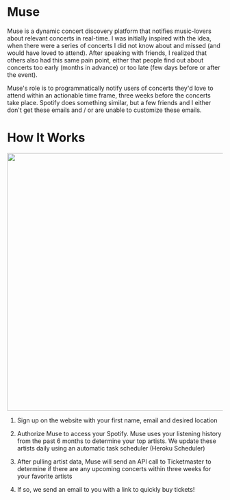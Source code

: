 # Muse

Muse is a dynamic concert discovery platform that notifies music-lovers about relevant concerts in real-time. I was initially inspired with the idea, when there were a series of concerts I did not know about and missed (and would have loved to attend). After speaking with friends, I realized that others also had this same pain point, either that people find out about concerts too early (months in advance) or too late (few days before or after the event).

Muse's role is to programmatically notify users of concerts they'd love to attend within an actionable time frame, three weeks before the concerts take place. Spotify does something similar, but a few friends and I either don't get these emails and / or are unable to customize these emails.

# How It Works

<img width=600 src="./screenshots/muse.png"/>

1. Sign up on the website with your first name, email and desired location

2. Authorize Muse to access your Spotify. Muse uses your listening history from the past 6 months to determine your top artists. We update these artists daily using an automatic task scheduler (Heroku Scheduler)

3. After pulling artist data, Muse will send an API call to Ticketmaster to determine if there are any upcoming concerts within three weeks for your favorite artists

4. If so, we send an email to you with a link to quickly buy tickets!
